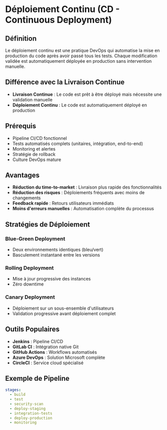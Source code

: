 # Déploiement Continu (CD - Continuous Deployment)

## Définition

Le déploiement continu est une pratique DevOps qui automatise la mise en production du code après avoir passé tous les tests. Chaque modification validée est automatiquement déployée en production sans intervention manuelle.

## Différence avec la Livraison Continue

- **Livraison Continue** : Le code est prêt à être déployé mais nécessite une validation manuelle
- **Déploiement Continu** : Le code est automatiquement déployé en production

## Prérequis

- Pipeline CI/CD fonctionnel
- Tests automatisés complets (unitaires, intégration, end-to-end)
- Monitoring et alertes
- Stratégie de rollback
- Culture DevOps mature

## Avantages

- **Réduction du time-to-market** : Livraison plus rapide des fonctionnalités
- **Réduction des risques** : Déploiements fréquents avec moins de changements
- **Feedback rapide** : Retours utilisateurs immédiats
- **Moins d'erreurs manuelles** : Automatisation complète du processus

## Stratégies de Déploiement

### Blue-Green Deployment
- Deux environnements identiques (bleu/vert)
- Basculement instantané entre les versions

### Rolling Deployment
- Mise à jour progressive des instances
- Zéro downtime

### Canary Deployment
- Déploiement sur un sous-ensemble d'utilisateurs
- Validation progressive avant déploiement complet

## Outils Populaires

- **Jenkins** : Pipeline CI/CD
- **GitLab CI** : Intégration native Git
- **GitHub Actions** : Workflows automatisés
- **Azure DevOps** : Solution Microsoft complète
- **CircleCI** : Service cloud spécialisé

## Exemple de Pipeline

```yaml
stages:
  - build
  - test
  - security-scan
  - deploy-staging
  - integration-tests
  - deploy-production
  - monitoring